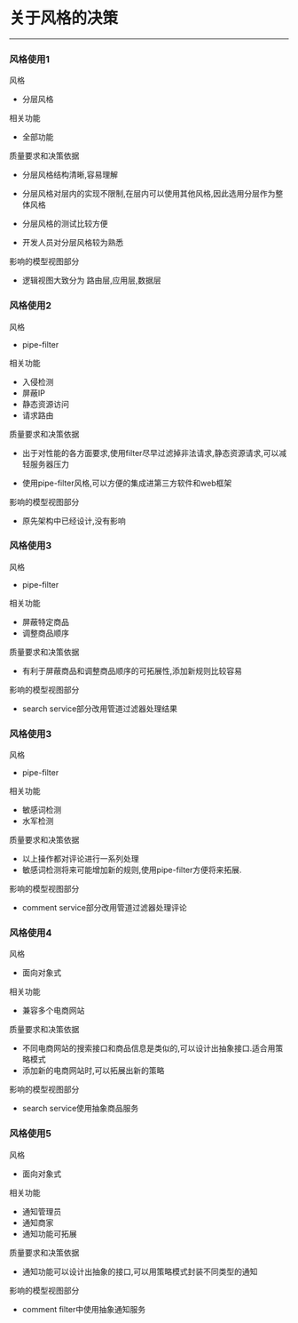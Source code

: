 # 关于风格的决策

---

### 风格使用1

风格

* 分层风格

相关功能

* 全部功能

质量要求和决策依据

* 分层风格结构清晰,容易理解

* 分层风格对层内的实现不限制,在层内可以使用其他风格,因此选用分层作为整体风格

* 分层风格的测试比较方便

* 开发人员对分层风格较为熟悉

影响的模型视图部分

* 逻辑视图大致分为 路由层,应用层,数据层

### 风格使用2

风格

* pipe-filter

相关功能

* 入侵检测
* 屏蔽IP
* 静态资源访问
* 请求路由

质量要求和决策依据

* 出于对性能的各方面要求,使用filter尽早过滤掉非法请求,静态资源请求,可以减轻服务器压力

* 使用pipe-filter风格,可以方便的集成进第三方软件和web框架

影响的模型视图部分

* 原先架构中已经设计,没有影响

### 风格使用3

风格

* pipe-filter

相关功能

* 屏蔽特定商品
* 调整商品顺序

质量要求和决策依据

* 有利于屏蔽商品和调整商品顺序的可拓展性,添加新规则比较容易

影响的模型视图部分

* search service部分改用管道过滤器处理结果

### 风格使用3

风格

* pipe-filter

相关功能

* 敏感词检测
* 水军检测

质量要求和决策依据

* 以上操作都对评论进行一系列处理
* 敏感词检测将来可能增加新的规则,使用pipe-filter方便将来拓展.

影响的模型视图部分

* comment service部分改用管道过滤器处理评论

### 风格使用4

风格

* 面向对象式

相关功能

* 兼容多个电商网站

质量要求和决策依据

* 不同电商网站的搜索接口和商品信息是类似的,可以设计出抽象接口.适合用策略模式
* 添加新的电商网站时,可以拓展出新的策略

影响的模型视图部分

* search service使用抽象商品服务

### 风格使用5

风格

* 面向对象式

相关功能

* 通知管理员
* 通知商家
* 通知功能可拓展

质量要求和决策依据

* 通知功能可以设计出抽象的接口,可以用策略模式封装不同类型的通知

影响的模型视图部分

* comment filter中使用抽象通知服务




